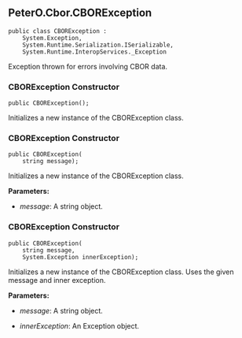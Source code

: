 ﻿## PeterO.Cbor.CBORException

    public class CBORException :
        System.Exception,
        System.Runtime.Serialization.ISerializable,
        System.Runtime.InteropServices._Exception

Exception thrown for errors involving CBOR data.

### CBORException Constructor

    public CBORException();

Initializes a new instance of the CBORException class.

### CBORException Constructor

    public CBORException(
        string message);

Initializes a new instance of the CBORException class.

<b>Parameters:</b>

 * <i>message</i>: A string object.

### CBORException Constructor

    public CBORException(
        string message,
        System.Exception innerException);

Initializes a new instance of the CBORException class. Uses the given message and inner exception.

<b>Parameters:</b>

 * <i>message</i>: A string object.

 * <i>innerException</i>: An Exception object.


